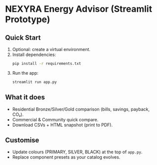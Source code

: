 
# NEXYRA Energy Advisor (Streamlit Prototype)

## Quick Start
1) Optional: create a virtual environment.
2) Install dependencies:
   ```bash
   pip install -r requirements.txt
   ```
3) Run the app:
   ```bash
   streamlit run app.py
   ```

## What it does
- Residential Bronze/Silver/Gold comparison (bills, savings, payback, CO₂).
- Commercial & Community quick compare.
- Download CSVs + HTML snapshot (print to PDF).

## Customise
- Update colours (PRIMARY, SILVER, BLACK) at the top of `app.py`.
- Replace component presets as your catalog evolves.
